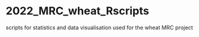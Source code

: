 # 2022_MRC_wheat_Rscripts
 scripts for statistics and data visualisation used for the wheat MRC project
